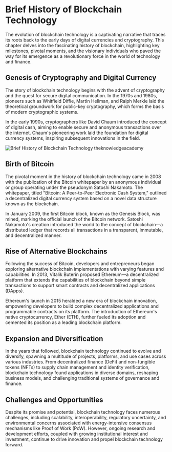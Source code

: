 # Brief History of Blockchain Technology

The evolution of blockchain technology is a captivating narrative that traces its roots back to the early days of digital currencies and cryptography. This chapter delves into the fascinating history of blockchain, highlighting key milestones, pivotal moments, and the visionary individuals who paved the way for its emergence as a revolutionary force in the world of technology and finance.

## Genesis of Cryptography and Digital Currency

The story of blockchain technology begins with the advent of cryptography and the quest for secure digital communication. In the 1970s and 1980s, pioneers such as Whitfield Diffie, Martin Hellman, and Ralph Merkle laid the theoretical groundwork for public-key cryptography, which forms the basis of modern cryptographic systems.

In the early 1990s, cryptographers like David Chaum introduced the concept of digital cash, aiming to enable secure and anonymous transactions over the internet. Chaum's pioneering work laid the foundation for digital currency systems, inspiring subsequent innovations in the field.

![Brief History of Blockchain Technology](https://www.theknowledgeacademy.com/_files/images/Blockchain_History_Timeline.png)
<span class="pic-credit">theknowledgeacademy</span>

## Birth of Bitcoin

The pivotal moment in the history of blockchain technology came in 2008 with the publication of the Bitcoin whitepaper by an anonymous individual or group operating under the pseudonym Satoshi Nakamoto. The whitepaper, titled "Bitcoin: A Peer-to-Peer Electronic Cash System," outlined a decentralized digital currency system based on a novel data structure known as the blockchain.

In January 2009, the first Bitcoin block, known as the Genesis Block, was mined, marking the official launch of the Bitcoin network. Satoshi Nakamoto's creation introduced the world to the concept of blockchain—a distributed ledger that records all transactions in a transparent, immutable, and decentralized manner.

## Rise of Alternative Blockchains

Following the success of Bitcoin, developers and entrepreneurs began exploring alternative blockchain implementations with varying features and capabilities. In 2013, Vitalik Buterin proposed Ethereum—a decentralized platform that extends the capabilities of blockchain beyond simple transactions to support smart contracts and decentralized applications (DApps).

Ethereum's launch in 2015 heralded a new era of blockchain innovation, empowering developers to build complex decentralized applications and programmable contracts on its platform. The introduction of Ethereum's native cryptocurrency, Ether (ETH), further fueled its adoption and cemented its position as a leading blockchain platform.

## Expansion and Diversification

In the years that followed, blockchain technology continued to evolve and diversify, spawning a multitude of projects, platforms, and use cases across various industries. From decentralized finance (DeFi) and non-fungible tokens (NFTs) to supply chain management and identity verification, blockchain technology found applications in diverse domains, reshaping business models, and challenging traditional systems of governance and finance.

## Challenges and Opportunities

Despite its promise and potential, blockchain technology faces numerous challenges, including scalability, interoperability, regulatory uncertainty, and environmental concerns associated with energy-intensive consensus mechanisms like Proof of Work (PoW). However, ongoing research and development efforts, coupled with growing institutional interest and investment, continue to drive innovation and propel blockchain technology forward.
